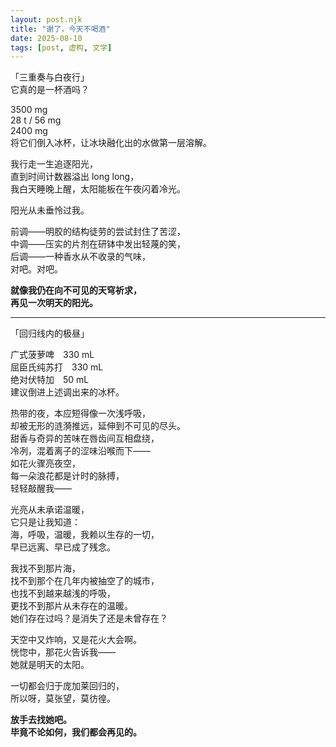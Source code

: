 ```yaml
---
layout: post.njk
title: "谢了，今天不喝酒"
date: 2025-08-10
tags: [post, 虚构, 文学]
---
```


「三重奏与白夜行」  
它真的是一杯酒吗？  

<!--more-->

3500 mg  
28 t / 56 mg  
2400 mg  
将它们倒入冰杯，让冰块融化出的水做第一层溶解。  

我行走一生追逐阳光，  
直到时间计数器溢出 long long，  
我白天睡晚上醒，太阳能板在午夜闪着冷光。  

阳光从未垂怜过我。  

前调——明胶的结构徒劳的尝试封住了苦涩，  
中调——压实的片剂在研钵中发出轻蔑的笑，  
后调——一种香水从不收录的气味，  
对吧。对吧。  

**就像我仍在向不可见的天穹祈求，**  
**再见一次明天的阳光。**  

***

「回归线内的极昼」  

广式菠萝啤　330 mL  
屈臣氏纯苏打　330 mL  
绝对伏特加　50 mL  
建议倒进上述调出来的冰杯。  

热带的夜，本应短得像一次浅呼吸，  
却被无形的涟漪推远，延伸到不可见的尽头。  
甜香与奇异的苦味在唇齿间互相盘绕，  
冷冽，混着离子的涩味沿喉而下——  
如花火骤亮夜空，  
每一朵浪花都是计时的脉搏，  
轻轻敲醒我——  

光亮从未承诺温暖，  
它只是让我知道：  
海，呼吸，温暖，我赖以生存的一切，  
早已远离、早已成了残念。  

我找不到那片海，  
找不到那个在几年内被抽空了的城市，  
也找不到越来越浅的呼吸，  
更找不到那片从未存在的温暖。  
她们存在过吗？是消失了还是未曾存在？  

天空中又炸响，又是花火大会啊。  
恍惚中，那花火告诉我——  
她就是明天的太阳。  

一切都会归于庞加莱回归的，  
所以呀，莫张望，莫彷徨。  

**放手去找她吧。**  
**毕竟不论如何，我们都会再见的。**
